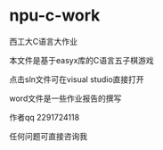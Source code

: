 # npu-c-work
西工大C语言大作业	

本文件是基于easyx库的C语言五子棋游戏

点击sln文件可在visual studio直接打开	

word文件是一些作业报告的撰写

作者qq 2291724118

任何问题可直接咨询我
